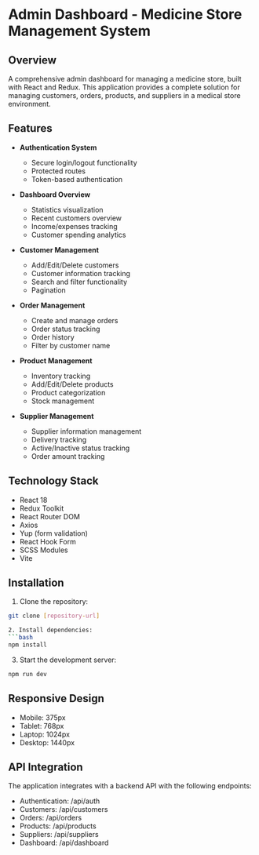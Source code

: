 # Admin Dashboard - Medicine Store Management System

## Overview
A comprehensive admin dashboard for managing a medicine store, built with React and Redux. This application provides a complete solution for managing customers, orders, products, and suppliers in a medical store environment.

## Features
- **Authentication System**
  - Secure login/logout functionality
  - Protected routes
  - Token-based authentication

- **Dashboard Overview**
  - Statistics visualization
  - Recent customers overview
  - Income/expenses tracking
  - Customer spending analytics

- **Customer Management**
  - Add/Edit/Delete customers
  - Customer information tracking
  - Search and filter functionality
  - Pagination

- **Order Management**
  - Create and manage orders
  - Order status tracking
  - Order history
  - Filter by customer name

- **Product Management**
  - Inventory tracking
  - Add/Edit/Delete products
  - Product categorization
  - Stock management

- **Supplier Management**
  - Supplier information management
  - Delivery tracking
  - Active/Inactive status tracking
  - Order amount tracking

## Technology Stack
- React 18
- Redux Toolkit
- React Router DOM
- Axios
- Yup (form validation)
- React Hook Form
- SCSS Modules
- Vite

## Installation

1. Clone the repository:
```bash
git clone [repository-url]

2. Install dependencies:
```bash
npm install
 ```
 3. Start the development server:
```bash
npm run dev
 ```

 ## Responsive Design
- Mobile: 375px
- Tablet: 768px
- Laptop: 1024px
- Desktop: 1440px

## API Integration
The application integrates with a backend API with the following endpoints:

- Authentication: /api/auth
- Customers: /api/customers
- Orders: /api/orders
- Products: /api/products
- Suppliers: /api/suppliers
- Dashboard: /api/dashboard
